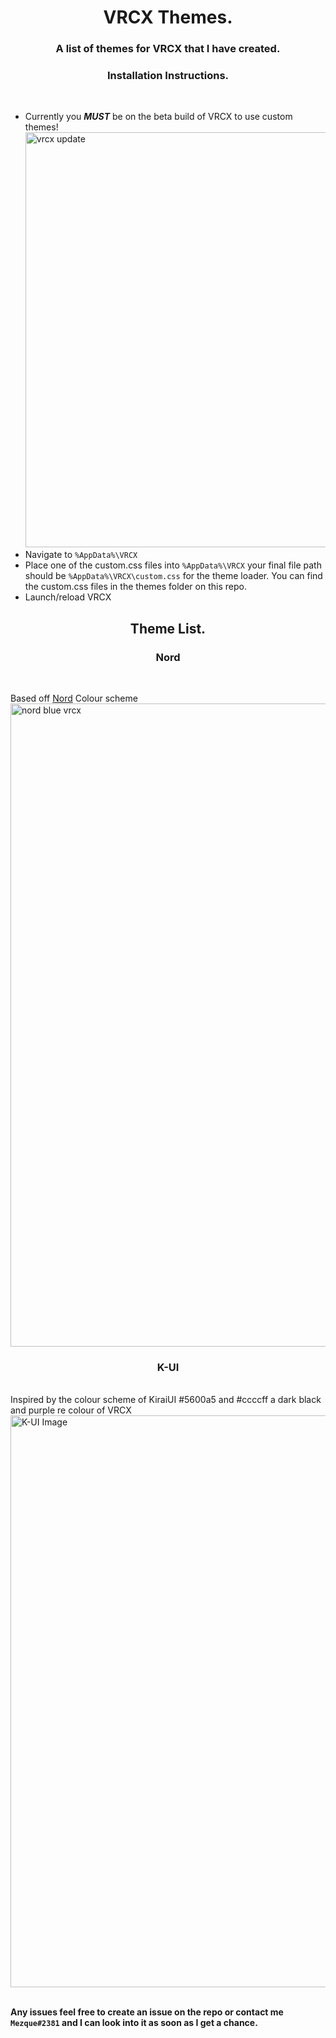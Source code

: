 <h1 align="center"> VRCX Themes. </h1>
<h3 align="center">A list of themes for VRCX that I have created. </h3>

<h3 align="center"> Installation Instructions. </h3> <br />

* Currently you ***MUST*** be on the beta build of VRCX to use custom themes! <img width="664" alt="vrcx update" src="https://user-images.githubusercontent.com/31026406/150817920-b64e7704-7493-47aa-8909-27c7862148c6.png"><br />
* Navigate to `%AppData%\VRCX` <br />
* Place one of the custom.css files into `%AppData%\VRCX` your final file path should be `%AppData%\VRCX\custom.css` for the theme loader. You can find the custom.css files in the themes folder on this repo.<br />
* Launch/reload VRCX<br />
<h2 align="center"> Theme List. </h2>
<h3 align="center"> Nord </h3> <br />

Based off [Nord](https://www.nordtheme.com "Nord Theme") Colour scheme <br/>
<img width="1029" alt="nord blue vrcx" src="https://user-images.githubusercontent.com/31026406/150814115-ac626382-fb99-4105-826a-9107a1929841.png"><br />
<h3 align="center"> K-UI </h3> <br />
Inspired by the colour scheme of KiraiUI #5600a5 and #ccccff a dark black and purple re colour of VRCX <br />
<img width="915" alt="K-UI Image" src="https://user-images.githubusercontent.com/31026406/149541580-e34d8894-22a4-4cb4-b1a3-e58e5ba5011f.png"> <br />
<br />

**Any issues feel free to create an issue on the repo or contact me `Mezque#2381` and I can look into it as soon as I get a chance.**<br />
